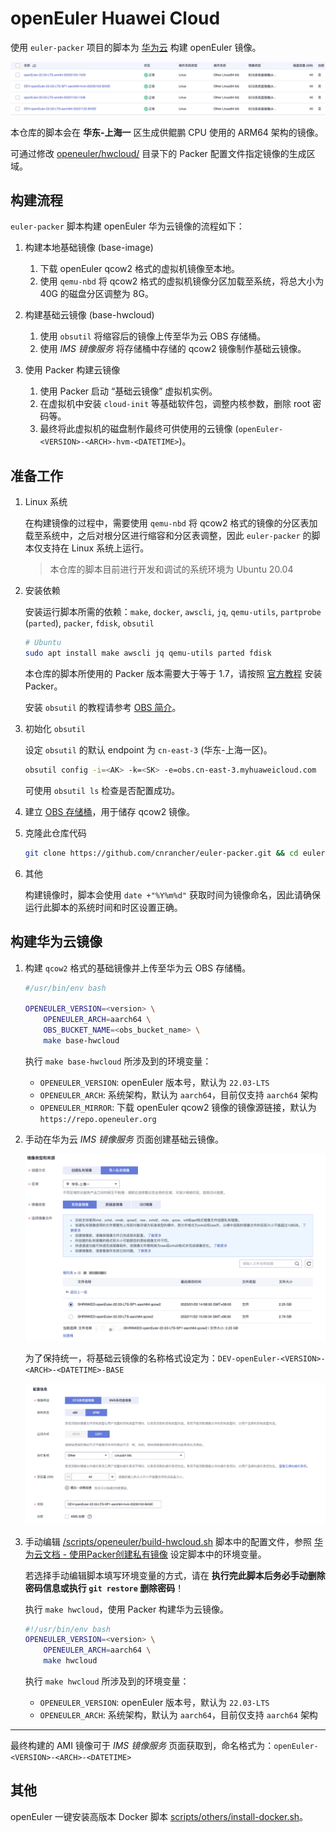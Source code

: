 # openEuler Huawei Cloud

使用 `euler-packer` 项目的脚本为 [华为云](https://www.huaweicloud.com/intl/zh-cn/) 构建 openEuler 镜像。

![](/docs/images/generated-hwcloud-image.png)

本仓库的脚本会在 **华东-上海一** 区生成供鲲鹏 CPU 使用的 ARM64 架构的镜像。

可通过修改 [openeuler/hwcloud/](/openeuler/hwcloud/) 目录下的 Packer 配置文件指定镜像的生成区域。

## 构建流程

`euler-packer` 脚本构建 openEuler 华为云镜像的流程如下：

1. 构建本地基础镜像 (base-image)

    1. 下载 openEuler qcow2 格式的虚拟机镜像至本地。
    1. 使用 `qemu-nbd` 将 qcow2 格式的虚拟机镜像分区加载至系统，将总大小为 40G 的磁盘分区调整为 8G。

1. 构建基础云镜像 (base-hwcloud)

    1. 使用 `obsutil` 将缩容后的镜像上传至华为云 OBS 存储桶。
    1. 使用 *IMS 镜像服务* 将存储桶中存储的 qcow2 镜像制作基础云镜像。

1. 使用 Packer 构建云镜像

    1. 使用 Packer 启动 “基础云镜像” 虚拟机实例。
    1. 在虚拟机中安装 `cloud-init` 等基础软件包，调整内核参数，删除 root 密码等。
    1. 最终将此虚拟机的磁盘制作最终可供使用的云镜像 (`openEuler-<VERSION>-<ARCH>-hvm-<DATETIME>`)。

## 准备工作

1. Linux 系统

    在构建镜像的过程中，需要使用 `qemu-nbd` 将 qcow2 格式的镜像的分区表加载至系统中，之后对根分区进行缩容和分区表调整，因此 `euler-packer` 的脚本仅支持在 Linux 系统上运行。

    > 本仓库的脚本目前进行开发和调试的系统环境为 Ubuntu 20.04

1. 安装依赖

    安装运行脚本所需的依赖：`make`, `docker`, `awscli`, `jq`, `qemu-utils`, `partprobe` (`parted`), `packer`, `fdisk`, `obsutil`

    ```sh
    # Ubuntu
    sudo apt install make awscli jq qemu-utils parted fdisk
    ```

    本仓库的脚本所使用的 Packer 版本需要大于等于 1.7，请按照 [官方教程](https://developer.hashicorp.com/packer/tutorials/docker-get-started/get-started-install-cli#installing-packer) 安装 Packer。

    安装 `obsutil` 的教程请参考 [OBS 简介](https://support.huaweicloud.com/utiltg-obs/obs_11_0001.html)。

1. 初始化 `obsutil`

    设定 `obsutil` 的默认 endpoint 为 `cn-east-3` (华东-上海一区)。

    ```sh
    obsutil config -i=<AK> -k=<SK> -e=obs.cn-east-3.myhuaweicloud.com
    ```

    可使用 `obsutil ls` 检查是否配置成功。

1. 建立 [OBS 存储桶](https://support.huaweicloud.com/obs/index.html)，用于储存 qcow2 镜像。

1. 克隆此仓库代码

    ```sh
    git clone https://github.com/cnrancher/euler-packer.git && cd euler-packer
    ```

1. 其他

    构建镜像时，脚本会使用 `date +"%Y%m%d"` 获取时间为镜像命名，因此请确保运行此脚本的系统时间和时区设置正确。

## 构建华为云镜像

1. 构建 `qcow2` 格式的基础镜像并上传至华为云 OBS 存储桶。

    ```sh
    #/usr/bin/env bash

    OPENEULER_VERSION=<version> \
        OPENEULER_ARCH=aarch64 \
        OBS_BUCKET_NAME=<obs_bucket_name> \
        make base-hwcloud
    ```

    执行 `make base-hwcloud` 所涉及到的环境变量：
    - `OPENEULER_VERSION`: openEuler 版本号，默认为 `22.03-LTS`
    - `OPENEULER_ARCH`: 系统架构，默认为 `aarch64`，目前仅支持 `aarch64` 架构
    - `OPENEULER_MIRROR`: 下载 openEuler qcow2 镜像的镜像源链接，默认为 `https://repo.openeuler.org`

1. 手动在华为云 *IMS 镜像服务* 页面创建基础云镜像。

    ![](../images/build-base-hwcloud.png)

    为了保持统一，将基础云镜像的名称格式设定为：`DEV-openEuler-<VERSION>-<ARCH>-<DATETIME>-BASE`

    ![](../images/build-base-hwcloud-2.png)

1. 手动编辑 [/scripts/openeuler/build-hwcloud.sh](/scripts/openeuler/build-hwcloud.sh) 脚本中的配置文件，参照 [华为云文档 - 使用Packer创建私有镜像](https://support.huaweicloud.com/bestpractice-ims/ims_bp_0031.html#section3) 设定脚本中的环境变量。

    若选择手动编辑脚本填写环境变量的方式，请在 **执行完此脚本后务必手动删除密码信息或执行 `git restore` 删除密码**！

    执行 `make hwcloud`，使用 Packer 构建华为云镜像。

    ```sh
    #!/usr/bin/env bash
    OPENEULER_VERSION=<version> \
        OPENEULER_ARCH=aarch64 \
        make hwcloud
    ```

    执行 `make hwcloud` 所涉及到的环境变量：
    - `OPENEULER_VERSION`: openEuler 版本号，默认为 `22.03-LTS`
    - `OPENEULER_ARCH`: 系统架构，默认为 `aarch64`，目前仅支持 `aarch64` 架构

----

最终构建的 AMI 镜像可于 *IMS 镜像服务* 页面获取到，命名格式为：`openEuler-<VERSION>-<ARCH>-<DATETIME>`

## 其他

openEuler 一键安装高版本 Docker 脚本 [scripts/others/install-docker.sh](/scripts/others/install-docker.sh)。
